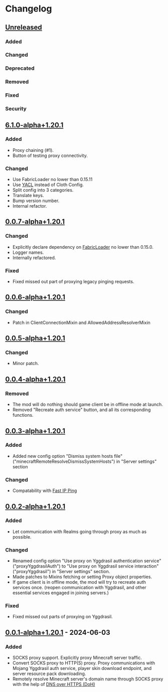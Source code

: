 # Changelog

## [Unreleased]

### Added

### Changed

### Deprecated

### Removed

### Fixed

### Security

## [6.1.0-alpha+1.20.1]

### Added

- Proxy chaining (#1).
- Button of testing proxy connectivity.

### Changed

- Use FabricLoader no lower than 0.15.11
- Use [YACL](https://modrinth.com/mod/yacl/) instead of Cloth Config.
- Split config into 3 categories.
- Translate keys.
- Bump version number.
- Internal refactor.

## [0.0.7-alpha+1.20.1]

### Changed

- Explicitly declare dependency on [FabricLoader](https://github.com/FabricMC/fabric-loader/releases/tag/0.15.0) no lower than 0.15.0.
- Logger names.
- Internally refactored.

### Fixed

- Fixed missed out part of proxying legacy pinging requests.

## [0.0.6-alpha+1.20.1]

### Changed

- Patch in ClientConnectionMixin and AllowedAddressResolverMixin

## [0.0.5-alpha+1.20.1]

### Changed

- Minor patch.

## [0.0.4-alpha+1.20.1]

### Removed

- The mod will do nothing should game client be in offline mode at launch.
- Removed "Recreate auth service" button, and all its corresponding functions.

## [0.0.3-alpha+1.20.1]

### Added

- Added new config option "Dismiss system hosts file"("minecraftRemoteResolveDismissSystemHosts") in "Server settings" section

### Changed

- Compatability with [Fast IP Ping](https://modrinth.com/mod/fast-ip-ping)

## [0.0.2-alpha+1.20.1]

### Added

- Let communication with Realms going through proxy as much as possible.

### Changed

- Renamed config option "Use proxy on Yggdrasil authentication service"("proxyYggdrasilAuth")
  to "Use proxy on Yggdrasil service interaction"("proxyYggdrasil") in "Server settings" section.
- Made patches to Mixins fetching or setting Proxy object properties.
- If game client is in offline mode, the mod will try to recreate auth services once.
  (reopen communication with Yggdrasil, and other essential services engaged in joining servers.)

### Fixed

- Fixed missed out parts of proxying on Yggdrasil.

## [0.0.1-alpha+1.20.1] - 2024-06-03

### Added

- SOCKS proxy support. Explicitly proxy Minecraft server traffic.
- Convert SOCKS proxy to HTTP(S) proxy. Proxy communications with Mojang Yggdrasil auth service, player skin download endpoint, and server resource pack downloading.
- Remotely resolve Minecraft server's domain name through SOCKS proxy with the help of [DNS over HTTPS (DoH)](https://www.rfc-editor.org/rfc/rfc8484)

[Unreleased]: https://github.com/CrimsonEdgeHope/SocksProxyClientOfMinecraft/compare/v6.1.0-alpha+1.20.1...HEAD
[6.1.0-alpha+1.20.1]: https://github.com/CrimsonEdgeHope/SocksProxyClientOfMinecraft/compare/v0.0.7-alpha+1.20.1...v6.1.0-alpha+1.20.1
[0.0.7-alpha+1.20.1]: https://github.com/CrimsonEdgeHope/SocksProxyClientOfMinecraft/compare/v0.0.6-alpha+1.20.1...v0.0.7-alpha+1.20.1
[0.0.6-alpha+1.20.1]: https://github.com/CrimsonEdgeHope/SocksProxyClientOfMinecraft/compare/v0.0.5-alpha+1.20.1...v0.0.6-alpha+1.20.1
[0.0.5-alpha+1.20.1]: https://github.com/CrimsonEdgeHope/SocksProxyClientOfMinecraft/compare/v0.0.4-alpha+1.20.1...v0.0.5-alpha+1.20.1
[0.0.4-alpha+1.20.1]: https://github.com/CrimsonEdgeHope/SocksProxyClientOfMinecraft/compare/v0.0.3-alpha+1.20.1...v0.0.4-alpha+1.20.1
[0.0.3-alpha+1.20.1]: https://github.com/CrimsonEdgeHope/SocksProxyClientOfMinecraft/compare/v0.0.2-alpha+1.20.1...v0.0.3-alpha+1.20.1
[0.0.2-alpha+1.20.1]: https://github.com/CrimsonEdgeHope/SocksProxyClientOfMinecraft/compare/v0.0.1-alpha+1.20.1...v0.0.2-alpha+1.20.1
[0.0.1-alpha+1.20.1]: https://github.com/CrimsonEdgeHope/SocksProxyClientOfMinecraft/commits/v0.0.1-alpha+1.20.1
